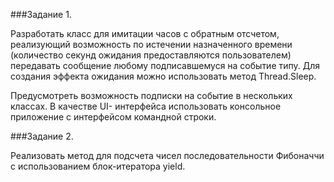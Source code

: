 ###Задание 1. 

Разработать класс для имитации часов с обратным отсчетом, реализующий
возможность по истечении назначенного времени (количество секунд ожидания
предоставляются пользователем) передавать сообщение любому подписавшемуся на событие
типу. Для создания эффекта ожидания можно использовать метод Thread.Sleep.

Предусмотреть возможность подписки на событие в нескольких классах. В качестве UI-
интерфейса использовать консольное приложение с интерфейсом командной строки.

###Задание 2. 

Реализовать метод для подсчета чисел последовательности Фибоначчи с
использованием блок-итератора yield.
